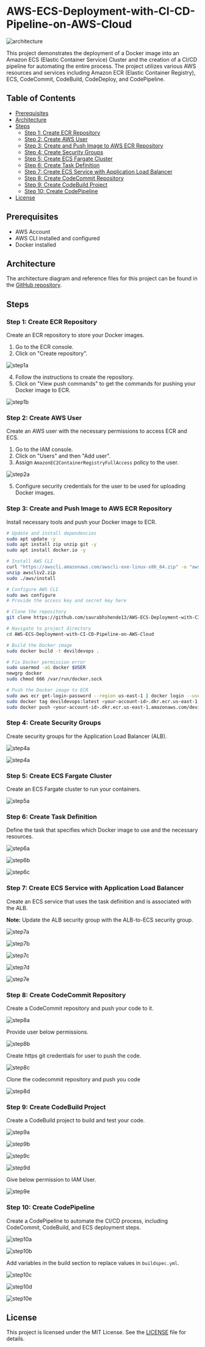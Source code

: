# AWS-ECS-Deployment-with-CI-CD-Pipeline-on-AWS-Cloud

![architecture](Steps/project.png)

This project demonstrates the deployment of a Docker image into an Amazon ECS (Elastic Container Service) Cluster and the creation of a CI/CD pipeline for automating the entire process. The project utilizes various AWS resources and services including Amazon ECR (Elastic Container Registry), ECS, CodeCommit, CodeBuild, CodeDeploy, and CodePipeline.

## Table of Contents

- [Prerequisites](#prerequisites)
- [Architecture](#architecture)
- [Steps](#steps)
  - [Step 1: Create ECR Repository](#step-1-create-ecr-repository)
  - [Step 2: Create AWS User](#step-2-create-aws-user)
  - [Step 3: Create and Push Image to AWS ECR Repository](#step-3-create-and-push-image-to-aws-ecr-repository)
  - [Step 4: Create Security Groups](#step-4-create-security-groups)
  - [Step 5: Create ECS Fargate Cluster](#step-5-create-ecs-fargate-cluster)
  - [Step 6: Create Task Definition](#step-6-create-task-definition)
  - [Step 7: Create ECS Service with Application Load Balancer](#step-7-create-ecs-service-with-application-load-balancer)
  - [Step 8: Create CodeCommit Repository](#step-8-create-codecommit-repository)
  - [Step 9: Create CodeBuild Project](#step-9-create-codebuild-project)
  - [Step 10: Create CodePipeline](#step-10-create-codepipeline)
- [License](#license)

## Prerequisites

- AWS Account
- AWS CLI installed and configured
- Docker installed

## Architecture

The architecture diagram and reference files for this project can be found in the [GitHub repository](https://github.com/saurabhshende13/AWS-ECS-Deployment-with-CI-CD-Pipeline-on-AWS-Cloud.git).

## Steps

### Step 1: Create ECR Repository

Create an ECR repository to store your Docker images.

1. Go to the ECR console.
2. Click on "Create repository".

![step1a](Steps/Step-1a.png)

4. Follow the instructions to create the repository.
5. Click on "View push commands" to get the commands for pushing your Docker image to ECR.

![step1b](Steps/Step1b.png)

### Step 2: Create AWS User

Create an AWS user with the necessary permissions to access ECR and ECS.

1. Go to the IAM console.
2. Click on "Users" and then "Add user".
3. Assign `AmazonEC2ContainerRegistryFullAccess` policy to the user.

![step2a](Steps/Step2a.png)

5. Configure security credentials for the user to be used for uploading Docker images.

### Step 3: Create and Push Image to AWS ECR Repository

Install necessary tools and push your Docker image to ECR.

```bash
# Update and install dependencies
sudo apt update -y
sudo apt install zip unzip git -y
sudo apt install docker.io -y

# Install AWS CLI
curl "https://awscli.amazonaws.com/awscli-exe-linux-x86_64.zip" -o "awscliv2.zip"
unzip awscliv2.zip
sudo ./aws/install

# Configure AWS CLI
sudo aws configure
# Provide the access key and secret key here

# Clone the repository
git clone https://github.com/saurabhshende13/AWS-ECS-Deployment-with-CI-CD-Pipeline-on-AWS-Cloud.git

# Navigate to project directory
cd AWS-ECS-Deployment-with-CI-CD-Pipeline-on-AWS-Cloud

# Build the Docker image
sudo docker build -t devildevops .

# Fix Docker permission error
sudo usermod -aG docker $USER
newgrp docker
sudo chmod 666 /var/run/docker.sock

# Push the Docker image to ECR
sudo aws ecr get-login-password --region us-east-1 | docker login --username AWS --password-stdin <your-account-id>.dkr.ecr.us-east-1.amazonaws.com
sudo docker tag devildevops:latest <your-account-id>.dkr.ecr.us-east-1.amazonaws.com/devildevops:latest
sudo docker push <your-account-id>.dkr.ecr.us-east-1.amazonaws.com/devildevops:latest
```

### Step 4: Create Security Groups

Create security groups for the Application Load Balancer (ALB).

![step4a](Steps/Step-4a.png)

![step4a](Steps/Step4b.png)

### Step 5: Create ECS Fargate Cluster

Create an ECS Fargate cluster to run your containers.

![step5a](Steps/Step5a.png)

### Step 6: Create Task Definition

Define the task that specifies which Docker image to use and the necessary resources.

![step6a](Steps/Step6a.png)

![step6b](Steps/Step6b.png)

![step6c](Steps/Step6c.png)

### Step 7: Create ECS Service with Application Load Balancer

Create an ECS service that uses the task definition and is associated with the ALB.

**Note:** Update the ALB security group with the ALB-to-ECS security group.

![step7a](Steps/Step7a.png)

![step7b](Steps/Step7b.png)

![step7c](Steps/Step7c.png)

![step7d](Steps/Step7d.png)

![step7e](Steps/Step7e.png)

### Step 8: Create CodeCommit Repository

Create a CodeCommit repository and push your code to it.

![step8a](Steps/Step8a.png)

Provide user below permissions.

![step8b](Steps/Step8b.png)

Create https git credentials for user to push the code.

![step8c](Steps/Step8c.png)

Clone the codecommit repository and push you code

![step8d](Steps/Step8d.png)

### Step 9: Create CodeBuild Project

Create a CodeBuild project to build and test your code.

![step9a](Steps/Step9a.png)

![step9b](Steps/Step9b.png)

![step9c](Steps/Step9c.png)

![step9d](Steps/Step9d.png)

Give below permission to IAM User.

![step9e](Steps/Step9e.png)

### Step 10: Create CodePipeline

Create a CodePipeline to automate the CI/CD process, including CodeCommit, CodeBuild, and ECS deployment steps.

![step10a](Steps/Step10a.png)

![step10b](Steps/Step10b.png)

Add variables in the build section to replace values in `buildspec.yml`.

![step10c](Steps/Step10c.png)

![step10d](Steps/Step10d.png)

![step10e](Steps/Step10e.png)


## License

This project is licensed under the MIT License. See the [LICENSE](LICENSE) file for details.
